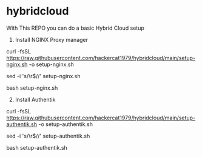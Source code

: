 # hybridcloud

With This REPO you can do a basic Hybrid Cloud setup

1) Install NGINX Proxy manager

curl -fsSL https://raw.githubusercontent.com/hackercat1979/hybridcloud/main/setup-nginx.sh -o setup-nginx.sh

sed -i 's/\r$//' setup-nginx.sh

bash setup-nginx.sh

2) Install Authentik
   
curl -fsSL https://raw.githubusercontent.com/hackercat1979/hybridcloud/main/setup-authentik.sh -o setup-authentik.sh

sed -i 's/\r$//' setup-authentik.sh

bash setup-authentik.sh

